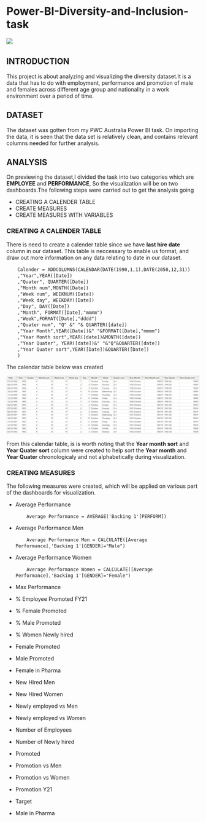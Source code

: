 
# Power-BI-Diversity-and-Inclusion-task

![](D_I.png)

## INTRODUCTION

This project is about analyzing and visualizing the diversity dataset.It is a data that has to do with employment, performance and promotion of male and females across different age group and nationality in a work environment over a period of time.
## DATASET

The dataset was gotten from my PWC Australia Power BI task. On importing the data, it is seen that the data set is relatively clean, and contains relevant columns needed for further analysis.
## ANALYSIS

On previewing the dataset,I divided the task into two categories which are **EMPLOYEE** and **PERFORMANCE**, So the visualization will be on two dashboards.The following steps were carried out to get the analysis going
- CREATING A CALENDER TABLE
- CREATE MEASURES
- CREATE MEASURES WITH VARIABLES
### CREATING A CALENDER TABLE
There is need to create a calender table since we have **last hire date** column in our dataset. This table is neccessary to enable us format, and draw out more information on any data relating to date in our dataset.

        Calender = ADDCOLUMNS(CALENDAR(DATE(1990,1,1),DATE(2050,12,31))
        ,"Year",YEAR([Date])
        ,"Quater", QUARTER([Date])
        ,"Month num",MONTH([Date])
        ,"Week num", WEEKNUM([Date])
        ,"Week day", WEEKDAY([Date])
        ,"Day", DAY([Date])
        ,"Month", FORMAT([Date],"mmmm")
        ,"Week",FORMAT([Date],"dddd")
        ,"Quater num", "Q" &" "& QUARTER([date])
        ,"Year Month",YEAR([Date])&" "&FORMAT([Date],"mmmm")
        ,"Year Month sort",YEAR([date])&MONTH([date])
        ,"Year Quater", YEAR([date])&" "&"Q"&QUARTER([date])
        ,"Year Quater sort",YEAR([Date])&QUARTER([Date])
        )

The calendar table below was created

![](calendar.JPG)

From this calendar table, is is worth noting that the **Year month sort** and **Year Quater sort** column were created to help sort the **Year month** and **Year Quater** chronologicaly and not alphabetically during visualization.

### CREATING MEASURES

The following measures were created, which will be applied on various part of the dashboards for visualization.
- Average Performance
  
          Average Performance = AVERAGE('Backing 1'[PERFORM])
  
- Average Performance Men
 
          Average Performance Men = CALCULATE([Average Performance],'Backing 1'[GENDER]="Male")
  
- Average Performance Women
  
          Average Performance Women = CALCULATE([Average Performance],'Backing 1'[GENDER]="Female")
  
- Max Performance
- % Employee Promoted FY21
- % Female Promoted
- % Male Promoted
- % Women Newly hired
- Female Promoted
- Male Promoted
- Female in Pharma
- New Hired Men
- New Hired Women
- Newly employed vs Men
- Newly employed vs Women
- Number of Employees
- Number of Newly hired
- Promoted
- Promotion vs Men
- Promotion vs Women
- Promotion Y21
- Target
- Male in Pharma



